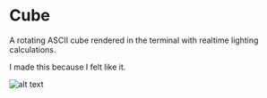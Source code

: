 # Cube

A rotating ASCII cube rendered in the terminal with realtime lighting calculations. 

I made this because I felt like it.

![alt text](https://github.com/aaneeley/cube/blob/main/demo.gif)
